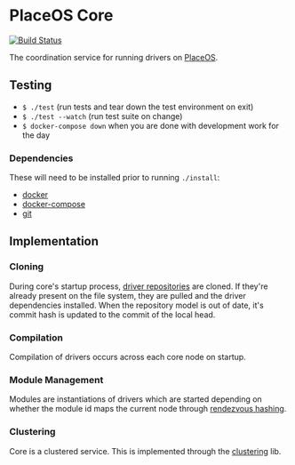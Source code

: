 # PlaceOS Core

[![Build Status](https://travis-ci.com/placeos/core.svg?branch=master)](https://travis-ci.com/placeos/core)

The coordination service for running drivers on [PlaceOS](https://place.technology).

## Testing

- `$ ./test` (run tests and tear down the test environment on exit)
- `$ ./test --watch` (run test suite on change)
- `$ docker-compose down` when you are done with development work for the day

### Dependencies

These will need to be installed prior to running `./install`:

- [docker](https://www.docker.com/)
- [docker-compose](https://github.com/docker/compose)
- [git](https://git-scm.com/)

## Implementation

### Cloning

During core's startup process, [driver repositories](https://github.com/placeos/drivers) are cloned. If they're already present on the file system, they are pulled and the driver dependencies installed.
When the repository model is out of date, it's commit hash is updated to the commit of the local head.

### Compilation

Compilation of drivers occurs across each core node on startup.

### Module Management

Modules are instantiations of drivers which are started depending on whether the module id maps the current node through [rendezvous hashing](https://github.com/aca-labs/hound-dog).

### Clustering

Core is a clustered service. This is implemented through the [clustering](https://github.com/aca-labs/clustering) lib.
